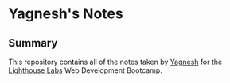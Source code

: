 # Yagnesh's Notes
## Summary 

This repository contains all of the notes taken by [Yagnesh](https://github.com/YagneshP) for the [Lighthouse Labs](https://www.lighthouselabs.ca) Web Development Bootcamp.

